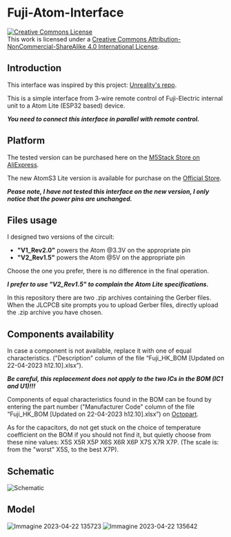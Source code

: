 # Fuji-Atom-Interface

<a rel="license" href="http://creativecommons.org/licenses/by-nc-sa/4.0/"><img alt="Creative Commons License" style="border-width:0" src="https://i.creativecommons.org/l/by-nc-sa/4.0/88x31.png" /></a><br />This work is licensed under a <a rel="license" href="http://creativecommons.org/licenses/by-nc-sa/4.0/">Creative Commons Attribution-NonCommercial-ShareAlike 4.0 International License</a>.

## Introduction 

This interface was inspired by this project: [Unreality's repo](https://github.com/unreality/FujiHK).

This is a simple interface from 3-wire remote control of Fuji-Electric internal unit to a Atom Lite (ESP32 based) device.

***You need to connect this interface in parallel with remote control.***

## Platform

The tested version can be purchased here on the [M5Stack Store on AliExpress](https://it.aliexpress.com/item/1005003299215808.html?gps-id=pcStoreLeaderboard&scm=1007.22922.271278.0&scm_id=1007.22922.271278.0&scm-url=1007.22922.271278.0&pvid=224e7336-f02f-437a-9968-e8bd99935065&_t=gps-id%3ApcStoreLeaderboard%2Cscm-url%3A1007.22922.271278.0%2Cpvid%3A224e7336-f02f-437a-9968-e8bd99935065%2Ctpp_buckets%3A668%232846%238112%231997&pdp_npi=3%40dis%21EUR%218.79%218.79%21%21%21%21%21%40211b801816821634937488779e9747%2112000025086683331%21rec%21IT%21&spm=a2g0o.store_pc_home.smartLeaderboard_6000640622359.1005003299215808&gatewayAdapt=glo2ita).

The new AtomS3 Lite version is available for purchase on the [Official Store](https://shop.m5stack.com/products/atoms3-lite-esp32s3-dev-kit).

***Pease note, I have not tested this interface on the new version, I only notice that the power pins are unchanged.***

## Files usage

I designed two versions of the circuit:
* **"V1_Rev2.0"** powers the Atom @3.3V on the appropriate pin
* **"V2_Rev1.5"** powers the Atom @5V on the appropriate pin
	
Choose the one you prefer, there is no difference in the final operation.

***I prefer to use **"V2_Rev1.5"** to complain the Atom Lite specifications.***

In this repository there are two .zip archives containing the Gerber files.
When the JLCPCB site prompts you to upload Gerber files, directly upload the .zip archive you have chosen.

## Components availability

In case a component is not available, replace it with one of equal characteristics.
("Description" column of the file “Fuji_HK_BOM [Updated on 22-04-2023 h12.10].xlsx”).

***Be careful, this replacement does not apply to the two ICs in the BOM (IC1 and U1)!!!***


Components of equal characteristics found in the BOM can be found by entering the part number
("Manufacturer Code" column of the file “Fuji_HK_BOM [Updated on 22-04-2023 h12.10].xlsx”) on [Octopart](https://octopart.com/).

As for the capacitors, do not get stuck on the choice of temperature coefficient on the BOM if you should not find it, but quietly 
choose from these nine values: X5S X5R X5P X6S X6R X6P X7S X7R X7P. (The scale is: from the "worst" X5S, to the best X7P).

## Schematic

![Schematic](https://user-images.githubusercontent.com/80490825/233783775-efdf0b0c-d2d9-4551-94d4-81a8f3df71db.jpg)

## Model

![Immagine 2023-04-22 135723](https://user-images.githubusercontent.com/80490825/233783978-aa935885-1513-4ba5-9345-d3cbda1a8040.png)
![Immagine 2023-04-22 135642](https://user-images.githubusercontent.com/80490825/233783980-d88b5b62-2906-4631-a99a-d100e16ed9ff.png)
